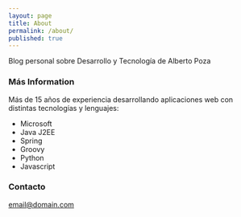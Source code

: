 ```yaml
---
layout: page
title: About
permalink: /about/
published: true
---
```


Blog personal sobre Desarrollo y Tecnología de Alberto Poza

### Más Information

Más de 15 años de experiencia desarrollando aplicaciones web con distintas tecnologías y lenguajes:

- Microsoft
- Java J2EE
- Spring
- Groovy
- Python
- Javascript

### Contacto

[email@domain.com](mailto:email@domain.com)

